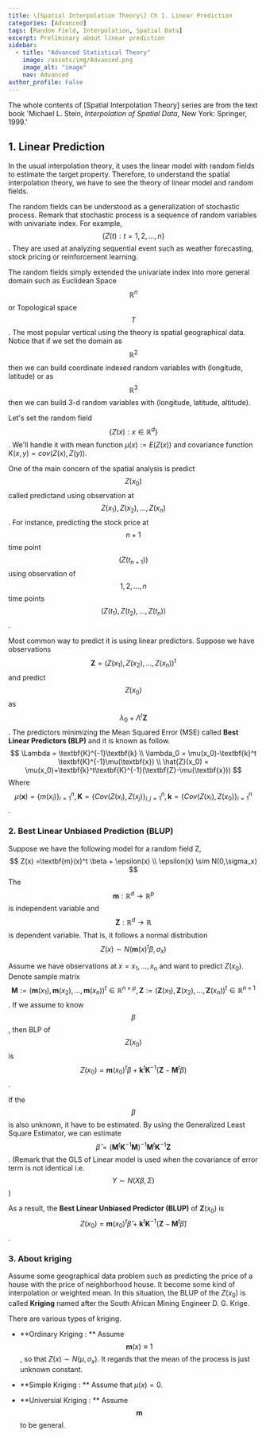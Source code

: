 ```yaml
---
title: \[Spatial Interpolation Theory\] Ch 1. Linear Prediction
categories: [Advanced]
tags: [Random Field, Interpolation, Spatial Data]
excerpt: Preliminary about linear prediction
sidebar:
  - title: "Advanced Statistical Theory"
    image: /assets/img/Advanced.png
    image_alt: "image"
    nav: Advanced
author_profile: False
---
```


 The whole contents of \[Spatial Interpolation Theory\] series are from the text book 'Michael L. Stein, *Interpolation of Spatial Data*, New York: Springer, 1999.'



## 1. Linear Prediction

 In the usual interpolation theory, it uses the linear model with random fields to estimate the target property. Therefore, to understand the spatial interpolation theory, we have to see the theory of linear model and random fields. 



 The random fields can be understood as a generalization of stochastic process. Remark that stochastic process is a sequence of random variables with univariate index. For example, $$\{Z(t): t=1,2,...,n\}$$. They are used at analyzing sequential event such as weather forecasting, stock pricing or reinforcement learning. 

The random fields simply extended the univariate index into more general domain such as Euclidean Space $$\mathbb{R}^n$$ or Topological space $$T$$. The most popular vertical using the theory is spatial geographical data. Notice that if we set the domain as $$\mathbb{R}^2$$ then we can build coordinate indexed random variables with (longitude, latitude) or as $$\mathbb{R}^3$$ then we can build 3-d random variables with (longitude, latitude, altitude).



Let's set the random field $$\{Z(x) :x \in \mathbb{R}^d \}$$. We'll handle it with mean function $\mu(x) := E(Z(x))$ and covariance function $K(x,y)=cov(Z(x),Z(y))$. 

 One of the main concern of the spatial analysis is predict $$Z(x_0)$$ called predictand using observation at $$Z(x_1),Z(x_2),...,Z(x_n)$$. For instance, predicting the stock price at $$n+1$$ time point $$(Z(t_{n+1}))$$ using observation of $$1,2,...,n$$ time points $$(Z(t_{1}),Z(t_{2}),...,Z(t_{n}))$$.

Most common way to predict it is using linear predictors. Suppose we have observations $$\textbf{Z}  = (Z(x_1),Z(x_2),...,Z(x_n))^t$$ and predict $$Z(x_0)$$ as $$\lambda_0 + \Lambda^t \textbf{Z}$$. The predictors minimizing the Mean Squared Error (MSE) called **Best Linear Predictors (BLP)** and it is known as follow.
$$
\Lambda = \textbf{K}^{-1}\textbf{k} \\ \lambda_0 = \mu(x_0)-\textbf{k}^t \textbf{K}^{-1}\mu(\textbf{x}) \\ 
\hat{Z}(x_0) = \mu(x_0)+\textbf{k}^t\textbf{K}^{-1}(\textbf{Z}-\mu(\textbf{x}))
$$
Where $$\mu(\textbf{x}) = \{m(x_i)\}_{i=1}^n, \textbf{K} = \{Cov(Z(x_i),Z(x_j)\}_{i,j=1}^{n},\textbf{k}= \{Cov(Z(x_i),Z(x_0)\}_{i=1}^n$$. 



### 2. Best Linear Unbiased Prediction (BLUP)

 Suppose we have the following model for a random field Z, 
$$
Z(x) =\textbf{m}(x)^t \beta + \epsilon(x) \\ \epsilon(x) \sim N(0,\sigma_x)
$$
  The $$\textbf{m}:\mathbb{R}^d \rightarrow  \mathbb{R}^p$$ is independent variable and $$\textbf{Z}: \mathbb{R}^d \rightarrow \mathbb{R}$$ is dependent variable. That is, it follows a normal distribution $$Z(x) \sim N(\textbf{m}(x)^t\beta, \sigma_x)$$

 Assume we have observations at $x=x_1,...,x_n$ and want to predict $Z(x_0)$. Denote sample matrix $$\textbf{M} := (\textbf{m}(x_1),\textbf{m}(x_2),...,\textbf{m}(x_n))^t \in \mathbb{R}^{n \times p},\textbf{Z}:=(\textbf{Z}(x_1),\textbf{Z}(x_2),...,\textbf{Z}(x_n))^t \in \mathbb{R}^{n \times 1}$$. If we assume to know $$\beta$$, then BLP of $$Z(x_0)$$ is $$Z(x_0) = \textbf{m}(x_0)^t\beta + \textbf{k}^t\textbf{K}^{-1}(\textbf{Z}-\textbf{M}^t\beta)$$.

 If the $$\beta$$ is also unknown, it have to be estimated. By using the Generalized Least Square Estimator, we can estimate $$\hat{\beta} = (\textbf{M}^t\textbf{K}^{-1}\textbf{M})^{-1}\textbf{M}^t\textbf{K}^{-1}\textbf{Z}$$. (Remark that the GLS of Linear model is used when the covariance of error term is not identical i.e. $$Y \sim N(X\beta, \Sigma)$$)

As a result, the **Best Linear Unbiased Predictor (BLUP)** of $\textbf{Z}(x_0)$ is $$Z(x_0) = \textbf{m}(x_0)^t\hat{\beta} + \textbf{k}^t\textbf{K}^{-1}(\textbf{Z}-\textbf{M}^t\hat{\beta})$$. 



### 3. About kriging

Assume some geographical data problem such as predicting the price of a house with the price of neighborhood house. It become some kind of interpolation or weighted mean. In this situation, the BLUP of the $Z(x_0)$ is called **Kriging** named after the South African Mining Engineer D. G. Krige. 

There are various types of kriging. 

- **Ordinary Kriging : ** Assume $$\textbf{m}(x) \equiv 1$$, so that $Z(x) \sim N(\mu, \sigma_x)$. It regards that the mean of the process is just unknown constant. 

- **Simple Kriging : ** Assume that $\mu(x)=0$. 

- **Universial Kriging : ** Assume $$\textbf{m}$$ to be general. 

  

